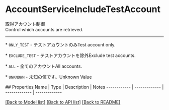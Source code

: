 # AccountServiceIncludeTestAccount

<div lang=\"ja\">取得アカウント制御</div> <div lang=\"en\">Control which accounts are retrieved.</div> <hr> <p>* <code>ONLY_TEST</code> - <span lang=\"ja\">テストアカウントのみ</span><span lang=\"en\">Test account only.</span></p> <p>* <code>EXCLUDE_TEST</code> - <span lang=\"ja\">テストアカウントを除外</span><span lang=\"en\">Exclude test accounts.</span></p> <p>* <code>ALL</code> - <span lang=\"ja\">全てのアカウント</span><span lang=\"en\">All accounts.</span></p> <p>* <code>UNKNOWN</code> - <span lang=\"ja\">未知の値です。</span><span lang=\"en\">Unknown Value</span></p> 
## Properties
Name | Type | Description | Notes
------------ | ------------- | ------------- | -------------

[[Back to Model list]](../README.md#documentation-for-models) [[Back to API list]](../README.md#documentation-for-api-endpoints) [[Back to README]](../README.md)


